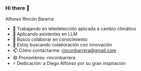 ### Hi there 👋

Alfonso Rincón Barerra

- 🔭 Trabajando en  teledetección aplicada a cambio climático
- 🌱 Aplicando asistentes en LLM
- 👯 Busco colaborar  en conocimiento
- 🤔 Estoy buscando colaboración con innovación
- 📫 Cómo contactarme:  rinconbarrera@gmail.com
- 😄 Pronombres:  rinconbarrera
- ⚡ Dedicación: a Diego Alfonso por su gran inspiración

